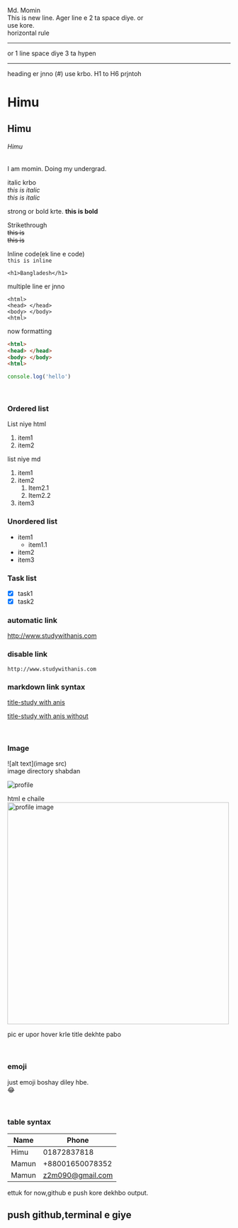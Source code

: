 <!--markdown tutorial (frst e comment) html o use kora jay, jmn krlm--> 
Md. Momin  
This is new line. Ager line e 2 ta space diye. or <br/> use kore.  
horizontal rule  
<hr>
or  
1 line space diye 3 ta hypen  

---

heading er jnno (#) use krbo. H1 to H6 prjntoh  

# Himu
## Himu
###### Himu

<p> I am momin. Doing my undergrad. </p>

italic krbo  
<i> this is italic </i>  
_this is italic_

strong or bold krte.
__this is bold__  

Strikethrough  
~~this is~~  
<del>this is</del>

Inline code(ek line e code)  
`this is inline`

`<h1>Bangladesh</h1>`  

multiple line er jnno  

```
<html>
<head> </head>
<body> </body>
<html>
```

now formatting  

```html
<html>
<head> </head>
<body> </body>
<html>
```

```javascript
console.log('hello')
```

<br/>

### Ordered list 

List niye html   
<ol>
    <li>item1</li>
    <li>item2</li>
</ol>

list niye md  
1. item1
2. item2
   1. Item2.1
   2. Item2.2
3. item3

### Unordered list
- item1
   - item1.1
- item2
- item3

### Task list
- [x] task1
- [x] task2

### automatic link
http://www.studywithanis.com

### disable link
`http://www.studywithanis.com`

### markdown link syntax  
[title-study with anis](http://www.studywithanis.com)

[title-study with anis without][website link]

</br>

### Image
![alt text](image src)   
image directory shabdan   

![profile](./IMG_3024.JPG)

html e chaile  
<img src = "./IMG_3024.JPG" width="500" title="profile image">

pic er upor hover krle title dekhte pabo  

</br>

### emoji
just emoji boshay diley hbe.  
😂  

</br>

### table syntax
| Name | Phone |
| ----- | ------|
|Himu|01872837818|
|Mamun|+88001650078352|
|Mamun|z2m090@gmail.com|

ettuk for now,github e push kore dekhbo output.
## push github,terminal e giye





<!--all link is here, ekdm last e diye dilam, r upore boshailam shudu naam ta. kind of variable -->
[website link]: http://www.studywithanis.com
